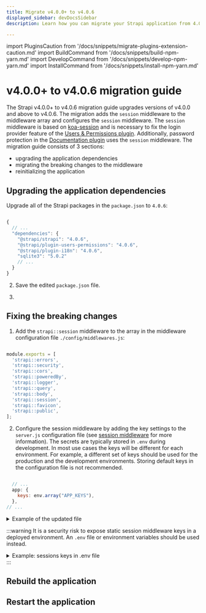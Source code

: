```yaml
---
title: Migrate v4.0.0+ to v4.0.6 
displayed_sidebar: devDocsSidebar
description: Learn how you can migrate your Strapi application from 4.0.0+ to 4.0.6.

---
```


import PluginsCaution from '/docs/snippets/migrate-plugins-extension-caution.md'
import BuildCommand from '/docs/snippets/build-npm-yarn.md'
import DevelopCommand from '/docs/snippets/develop-npm-yarn.md'
import InstallCommand from '/docs/snippets/install-npm-yarn.md'

# v4.0.0+ to v4.0.6 migration guide

The Strapi v4.0.0+ to v4.0.6 migration guide upgrades versions of v4.0.0 and above to v4.0.6. The migration adds the `session` middleware to the middleware array and configures the `session` middleware. The `session` middleware is based on [koa-session](/dev-docs/configurations/middlewares#session) and is necessary to fix the login provider feature of the [Users & Permissions plugin](/dev-docs/plugins/users-permissions). Additionally, password protection in the [Documentation plugin](/dev-docs/plugins/documentation) uses the `session` middleware. The migration guide consists of 3 sections:

- upgrading the application dependencies
- migrating the breaking changes to the middleware
- reinitializing the application

<PluginsCaution components={props.components} />

## Upgrading the application dependencies

Upgrade all of the Strapi packages in the `package.json` to `4.0.6`:

```jsx title="path: ./package.json"

{
  // ...
  "dependencies": {
    "@strapi/strapi": "4.0.6",
    "@strapi/plugin-users-permissions": "4.0.6",
    "@strapi/plugin-i18n": "4.0.6",
    "sqlite3": "5.0.2"
    // ...
  }
}

```

2. Save the edited `package.json` file.

3. <InstallCommand components={props.components} />


## Fixing the breaking changes

1. Add the `strapi::session` middleware to the array in the middleware configuration file `./config/middlewares.js`:

```jsx title="path: ./config/middlewares.js"

module.exports = [
  'strapi::errors',
  'strapi::security',
  'strapi::cors',
  'strapi::poweredBy',
  'strapi::logger',
  'strapi::query',
  'strapi::body',
  'strapi::session',
  'strapi::favicon',
  'strapi::public',
];
```

2. Configure the session middleware by adding the key settings to the `server.js` configuration file (see [session middleware](/dev-docs/configurations/middlewares#session) for more information). The secrets are typically stored in `.env` during development. In most use cases the keys will be different for each environment. For example, a different set of keys should be used for the production and the development environments. Storing default keys in the configuration file is not recommended.

```jsx title="path: ./config/server.js"

  // ...
  app: {
    keys: env.array("APP_KEYS"),
  },
// ...
```

<details>
<summary> Example of the updated file</summary>

```jsx title="path: ./config/server.js"

module.exports = ({ env }) => ({
  host: env('HOST', '0.0.0.0'),
  port: env.int('PORT', 1337),
  app: {
    keys: env.array("APP_KEYS"),
  },
  // ...
});

```

</details>

:::warning
It is a security risk to expose static session middleware keys in a deployed environment. An `.env` file or environment variables should be used instead.

<details>
<summary> Example: sessions keys in .env file</summary>

```js
APP_KEYS=[someSecret, anotherSecret, additionalSecrets]

or

APP_KEYS=someSecret,anotherSecret,additionalSecrets
```

</details>
:::

## Rebuild the application

<BuildCommand components={props.components} />

## Restart the application

<DevelopCommand components={props.components} />
